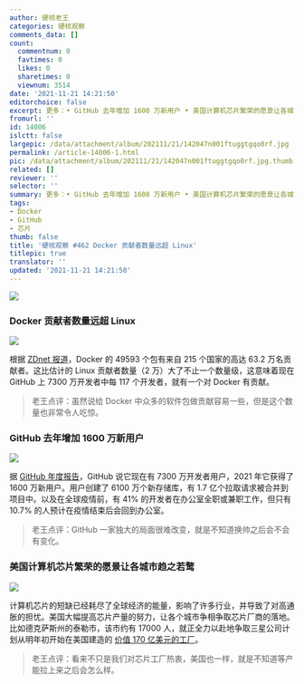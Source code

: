 ```yaml
---
author: 硬核老王
categories: 硬核观察
comments_data: []
count:
  commentnum: 0
  favtimes: 0
  likes: 0
  sharetimes: 0
  viewnum: 3514
date: '2021-11-21 14:21:50'
editorchoice: false
excerpt: 更多：• GitHub 去年增加 1600 万新用户 • 美国计算机芯片繁荣的愿景让各城市趋之若鹜
fromurl: ''
id: 14006
islctt: false
largepic: /data/attachment/album/202111/21/142047n001ftuggtgqo0rf.jpg
permalink: /article-14006-1.html
pic: /data/attachment/album/202111/21/142047n001ftuggtgqo0rf.jpg.thumb.jpg
related: []
reviewer: ''
selector: ''
summary: 更多：• GitHub 去年增加 1600 万新用户 • 美国计算机芯片繁荣的愿景让各城市趋之若鹜
tags:
- Docker
- GitHub
- 芯片
thumb: false
title: '硬核观察 #462 Docker 贡献者数量远超 Linux'
titlepic: true
translator: ''
updated: '2021-11-21 14:21:50'
---
```


![](/data/attachment/album/202111/21/142047n001ftuggtgqo0rf.jpg)


### Docker 贡献者数量远超 Linux


![](/data/attachment/album/202111/21/142104qfa10zxr1rl1a8af.jpg)


根据 [ZDnet 报道](https://www.zdnet.com/article/remote-work-developers-arent-planning-to-go-back-to-the-office/)，Docker 的 49593 个包有来自 215 个国家的高达 63.2 万名贡献者。这比估计的 Linux 贡献者数量（2 万）大了不止一个数量级，这意味着现在 GitHub 上 7300 万开发者中每 117 个开发者，就有一个对 Docker 有贡献。



> 
> 老王点评：虽然说给 Docker 中众多的软件包做贡献容易一些，但是这个数量也非常令人吃惊。
> 
> 
> 


### GitHub 去年增加 1600 万新用户


![](/data/attachment/album/202111/21/142126xcncgu5ho2n4n3uo.jpg)


据 [GitHub 年度报告](https://octoverse.github.com/)，GitHub 说它现在有 7300 万开发者用户，2021 年它获得了 1600 万新用户。用户创建了 6100 万个新存储库，有 1.7 亿个拉取请求被合并到项目中。以及在全球疫情前，有 41% 的开发者在办公室全职或兼职工作，但只有 10.7% 的人预计在疫情结束后会回到办公室。



> 
> 老王点评：GitHub 一家独大的局面很难改变，就是不知道换帅之后会不会有变化。
> 
> 
> 


### 美国计算机芯片繁荣的愿景让各城市趋之若鹜


![](/data/attachment/album/202111/21/142138xr11k295p2k5fz5x.jpg)


计算机芯片的短缺已经耗尽了全球经济的能量，影响了许多行业，并导致了对高通胀的担忧。美国大幅提高芯片产量的努力，让各个城市争相争取芯片厂商的落地。比如德克萨斯州的泰勒市，该市约有 17000 人，就正全力以赴地争取三星公司计划从明年初开始在美国建造的 [价值 170 亿美元的工厂](https://www.nytimes.com/2021/11/17/technology/samsung-semiconductor-chip-production.html)。



> 
> 老王点评：看来不只是我们对芯片工厂热衷，美国也一样，就是不知道等产能拉上来之后会怎么样。
> 
> 
>